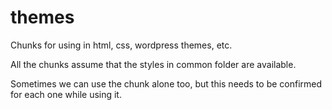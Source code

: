 # themes

Chunks for using in html, css, wordpress themes, etc.

All the chunks assume that the styles in common folder are available.

Sometimes we can use the chunk alone too, but this needs to be confirmed for each one while using it.
